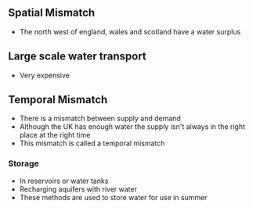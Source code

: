 ## Spatial Mismatch
- The north west of england, wales and scotland have a water surplus

## Large scale water transport
- Very expensive

## Temporal Mismatch
- There is a mismatch between supply and demand
- Although the UK has enough water the supply isn't always in the right place at the right time
- This mismatch is called a temporal mismatch
### Storage
- In reservoirs or water tanks
- Recharging aquifers with river water
- These methods are used to store water for use in summer

